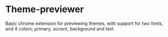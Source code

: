 # Theme-previewer
Basic chrome extension for previewing themes, with support for two fonts, and 4 colors; primary, accent, background and text
